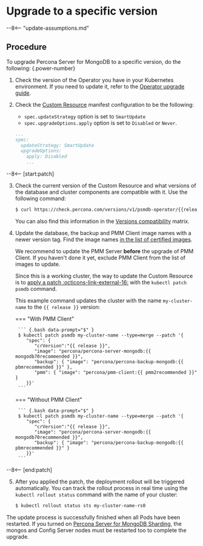 # Upgrade to a specific version

--8<-- "update-assumptions.md"

## Procedure

To upgrade Percona Server for MongoDB to a specific version, do the following:
{.power-number}

1. Check the version of the Operator you have in your Kubernetes environment. If you need to update it, refer to the [Operator upgrade guide](update-operator.md).

2. Check the [Custom Resource](operator.md) manifest configuration to be the following:

    * `spec.updateStrategy` option is set to `SmartUpdate`
    * `spec.upgradeOptions.apply` option is set to `Disabled` or `Never`.
    
    ```yaml
    ...
    spec:
      updateStrategy: SmartUpdate
      upgradeOptions:
        apply: Disabled
        ...
    ```
--8<-- [start:patch]

3. Check the current version of the Custom Resource and what versions of the database and cluster components are compatible with it. Use the following command:

    ``` {.bash data-prompt="$" }
    $ curl https://check.percona.com/versions/v1/psmdb-operator/{{release}} |jq -r '.versions[].matrix'
    ```

    You can also find this information in the [Versions compatibility](versions.md) matrix.

4. Update the database, the backup and PMM Client image names with a newer version tag. Find the image names [in the list of certified images](images.md).

    We recommend to update the PMM Server **before** the upgrade of PMM Client. If you haven't done it yet, exclude PMM Client from the list of images to update.

    Since this is a working cluster, the way to update the Custom Resource is to [apply a patch  :octicons-link-external-16:](https://kubernetes.io/docs/tasks/run-application/update-api-object-kubectl-patch/) with the `kubectl patch psmdb` command.

    This example command updates the cluster with the name `my-cluster-name` to the `{{ release }}` version:

    === "With PMM Client"

        ``` {.bash data-prompt="$" }
        $ kubectl patch psmdb my-cluster-name --type=merge --patch '{
           "spec": {
              "crVersion":"{{ release }}",
              "image": "percona/percona-server-mongodb:{{ mongodb70recommended }}",
              "backup": { "image": "percona/percona-backup-mongodb:{{ pbmrecommended }}" },
              "pmm": { "image": "percona/pmm-client:{{ pmm2recommended }}" }
           }}'
        ```

    === "Without PMM Client"

        ``` {.bash data-prompt="$" }
        $ kubectl patch psmdb my-cluster-name --type=merge --patch '{
           "spec": {
              "crVersion":"{{ release }}",
              "image": "percona/percona-server-mongodb:{{ mongodb70recommended }}",
              "backup": { "image": "percona/percona-backup-mongodb:{{ pbmrecommended }}" }
           }}'
        ```

--8<-- [end:patch]

5. After you applied the patch, the deployment rollout will be triggered automatically.
    You can track the rollout process in real time using the
    `kubectl rollout status` command with the name of your cluster:

    ``` {.bash data-prompt="$" }
    $ kubectl rollout status sts my-cluster-name-rs0
    ```


The update process is successfully finished when all Pods have been restarted. If you turned on [Percona Server for MongoDB Sharding](sharding.md), the mongos and Config Server nodes must be restarted too to complete the upgrade.